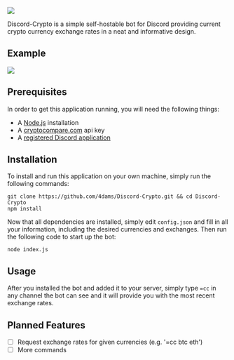 ![](https://i.4da.ms/dWVXpH.png)

Discord-Crypto is a simple self-hostable bot for Discord providing current crypto currency exchange rates 
in a neat and informative design.

## Example
![](https://i.4da.ms/MM7KR7.png)

## Prerequisites
In order to get this application running, you will need the following things:

- A [Node.js](https://nodejs.org/en/) installation
- A [cryptocompare.com](https://cryptocompare.com) api key
- A [registered Discord application](https://discordapp.com/developers/applications/)

## Installation
To install and run this application on your own machine, simply run the following commands:

```
git clone https://github.com/4dams/Discord-Crypto.git && cd Discord-Crypto
npm install
```

Now that all dependencies are installed, simply edit `config.json` and fill in all your information, 
including the desired currencies and exchanges. Then run the following code to start up the bot:

```
node index.js
```

## Usage
After you installed the bot and added it to your server, simply type `=cc` in any channel the bot can see
and it will provide you with the most recent exchange rates.

## Planned Features
- [ ] Request exchange rates for given currencies (e.g. '=cc btc eth')
- [ ] More commands
